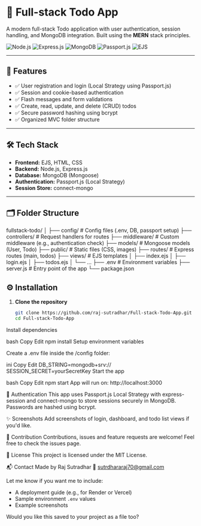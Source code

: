 # 📝 Full-stack Todo App

A modern full-stack Todo application with user authentication, session handling, and MongoDB integration. Built using the **MERN** stack principles.

![Node.js](https://img.shields.io/badge/Backend-Node.js-green?logo=node.js)
![Express.js](https://img.shields.io/badge/Framework-Express.js-blue?logo=express)
![MongoDB](https://img.shields.io/badge/Database-MongoDB-brightgreen?logo=mongodb)
![Passport.js](https://img.shields.io/badge/Auth-Passport.js-yellow?logo=passport)
![EJS](https://img.shields.io/badge/Template-EJS-orange?logo=ejs)

---

## 🚀 Features

- ✅ User registration and login (Local Strategy using Passport.js)
- ✅ Session and cookie-based authentication
- ✅ Flash messages and form validations
- ✅ Create, read, update, and delete (CRUD) todos
- ✅ Secure password hashing using bcrypt
- ✅ Organized MVC folder structure

---

## 🛠️ Tech Stack

- **Frontend:** EJS, HTML, CSS
- **Backend:** Node.js, Express.js
- **Database:** MongoDB (Mongoose)
- **Authentication:** Passport.js (Local Strategy)
- **Session Store:** connect-mongo

---

## 🗂️ Folder Structure

fullstack-todo/
│
├── config/ # Config files (.env, DB, passport setup)
├── controllers/ # Request handlers for routes
├── middleware/ # Custom middleware (e.g., authentication check)
├── models/ # Mongoose models (User, Todo)
├── public/ # Static files (CSS, images)
├── routes/ # Express routes (main, todos)
├── views/ # EJS templates
│ ├── index.ejs
│ ├── login.ejs
│ ├── todos.ejs
│ └── ...
├── .env # Environment variables
├── server.js # Entry point of the app
└── package.json

## ⚙️ Installation

1. **Clone the repository**
   ```bash
   git clone https://github.com/raj-sutradhar/Full-stack-Todo-App.git
   cd Full-stack-Todo-App
Install dependencies

bash
Copy
Edit
npm install
Setup environment variables

Create a .env file inside the /config folder:

ini
Copy
Edit
DB_STRING=mongodb+srv://<your-db-uri>
SESSION_SECRET=yourSecretKey
Start the app

bash
Copy
Edit
npm start
App will run on: http://localhost:3000

🔐 Authentication
This app uses Passport.js Local Strategy with express-session and connect-mongo to store sessions securely in MongoDB. Passwords are hashed using bcrypt.

✨ Screenshots
Add screenshots of login, dashboard, and todo list views if you'd like.

🤝 Contribution
Contributions, issues and feature requests are welcome!
Feel free to check the issues page.

📄 License
This project is licensed under the MIT License.

📬 Contact
Made by Raj Sutradhar
📧 sutrdhararaj70@gmail.com


Let me know if you want me to include:

- A deployment guide (e.g., for Render or Vercel)
- Sample environment `.env` values
- Example screenshots

Would you like this saved to your project as a file too?
 
 
